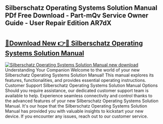 ## Silberschatz Operating Systems Solution Manual PDf Free Download - Part-mQv Service Owner Guide - User Repair Edition AR7dX

# <h2><a href="http://bc51424.oget.top/?id=Silberschatz+Operating+Systems+Solution+Manual">🔗Download New 👉🔴 Silberschatz Operating Systems Solution Manual</a></h2>

[![Silberschatz Operating Systems Solution Manual new download](https://i.imgur.com/5g1atiW.png)](http://bc51424.oget.top/?id=Silberschatz+Operating+Systems+Solution+Manual)
Understanding Your Companion Welcome to the world of your new Silberschatz Operating Systems Solution Manual! This manual explores its features, functionalities, and provides essential operating instructions. Customer Support Silberschatz Operating Systems Solution Manual Options Should you require assistance, our dedicated customer support team is available to help. Experience seamless connectivity and control thanks to the advanced features of your new Silberschatz Operating Systems Solution Manual. It's our hope that the Silberschatz Operating Systems Solution Manual has provided you with valuable insights to kickstart your new device. If you encounter any issues, reach out to our customer service.

